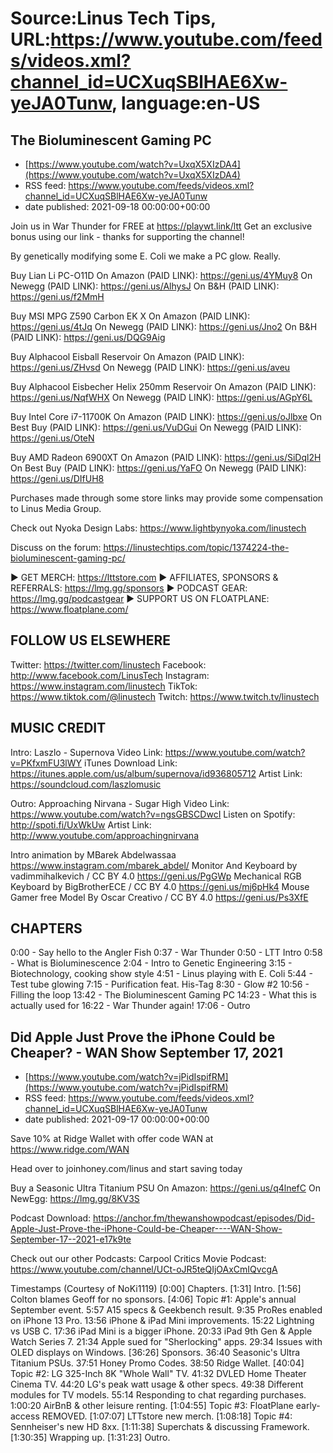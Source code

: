 # Source:Linus Tech Tips, URL:https://www.youtube.com/feeds/videos.xml?channel_id=UCXuqSBlHAE6Xw-yeJA0Tunw, language:en-US

## The Bioluminescent Gaming PC
 - [https://www.youtube.com/watch?v=UxqX5XIzDA4](https://www.youtube.com/watch?v=UxqX5XIzDA4)
 - RSS feed: https://www.youtube.com/feeds/videos.xml?channel_id=UCXuqSBlHAE6Xw-yeJA0Tunw
 - date published: 2021-09-18 00:00:00+00:00

Join us in War Thunder for FREE at https://playwt.link/ltt Get an exclusive bonus using our link - thanks for supporting the channel!

By genetically modifying some E. Coli we make a PC glow. Really.


Buy Lian Li PC-O11D
On Amazon (PAID LINK): https://geni.us/4YMuy8
On Newegg (PAID LINK): https://geni.us/AlhysJ
On B&H (PAID LINK): https://geni.us/f2MmH

Buy MSI MPG Z590 Carbon EK X
On Amazon (PAID LINK): https://geni.us/4tJq
On Newegg (PAID LINK): https://geni.us/Jno2
On B&H (PAID LINK): https://geni.us/DQG9Aig

Buy Alphacool Eisball Reservoir
On Amazon (PAID LINK): https://geni.us/ZHvsd
On Newegg (PAID LINK): https://geni.us/aveu

Buy Alphacool Eisbecher Helix 250mm Reservoir
On Amazon (PAID LINK): https://geni.us/NqfWHX
On Newegg (PAID LINK): https://geni.us/AGpY6L

Buy Intel Core i7-11700K
On Amazon (PAID LINK): https://geni.us/oJlbxe
On Best Buy (PAID LINK): https://geni.us/VuDGui
On Newegg (PAID LINK): https://geni.us/OteN

Buy AMD Radeon 6900XT
On Amazon (PAID LINK): https://geni.us/SiDql2H
On Best Buy (PAID LINK): https://geni.us/YaFO
On Newegg (PAID LINK): https://geni.us/DIfUH8

Purchases made through some store links may provide some compensation to Linus Media Group.

Check out Nyoka Design Labs: https://www.lightbynyoka.com/linustech

Discuss on the forum: https://linustechtips.com/topic/1374224-the-bioluminescent-gaming-pc/

► GET MERCH: https://lttstore.com
► AFFILIATES, SPONSORS & REFERRALS: https://lmg.gg/sponsors
► PODCAST GEAR: https://lmg.gg/podcastgear
► SUPPORT US ON FLOATPLANE: https://www.floatplane.com/

FOLLOW US ELSEWHERE
---------------------------------------------------  
Twitter: https://twitter.com/linustech
Facebook: http://www.facebook.com/LinusTech
Instagram: https://www.instagram.com/linustech
TikTok: https://www.tiktok.com/@linustech
Twitch: https://www.twitch.tv/linustech

MUSIC CREDIT
---------------------------------------------------
Intro: Laszlo - Supernova
Video Link: https://www.youtube.com/watch?v=PKfxmFU3lWY
iTunes Download Link: https://itunes.apple.com/us/album/supernova/id936805712
Artist Link: https://soundcloud.com/laszlomusic

Outro: Approaching Nirvana - Sugar High
Video Link: https://www.youtube.com/watch?v=ngsGBSCDwcI
Listen on Spotify: http://spoti.fi/UxWkUw
Artist Link: http://www.youtube.com/approachingnirvana

Intro animation by MBarek Abdelwassaa https://www.instagram.com/mbarek_abdel/
Monitor And Keyboard by vadimmihalkevich / CC BY 4.0  https://geni.us/PgGWp
Mechanical RGB Keyboard by BigBrotherECE / CC BY 4.0 https://geni.us/mj6pHk4
Mouse Gamer free Model By Oscar Creativo / CC BY 4.0 https://geni.us/Ps3XfE

CHAPTERS
---------------------------------------------------  
0:00 - Say hello to the Angler Fish
0:37 - War Thunder
0:50 - LTT Intro
0:58 - What is Bioluminescence
2:04 - Intro to Genetic Engineering
3:15 - Biotechnology, cooking show style
4:51 - Linus playing with E. Coli
5:44 - Test tube glowing
7:15 - Purification feat. His-Tag
8:30 - Glow #2
10:56 - Filling the loop
13:42 - The Bioluminescent Gaming PC
14:23 - What this is actually used for
16:22 - War Thunder again!
17:06 - Outro

## Did Apple Just Prove the iPhone Could be Cheaper? - WAN Show September 17, 2021
 - [https://www.youtube.com/watch?v=jPidIspifRM](https://www.youtube.com/watch?v=jPidIspifRM)
 - RSS feed: https://www.youtube.com/feeds/videos.xml?channel_id=UCXuqSBlHAE6Xw-yeJA0Tunw
 - date published: 2021-09-17 00:00:00+00:00

Save 10% at Ridge Wallet with offer code WAN at https://www.ridge.com/WAN

Head over to joinhoney.com/linus and start saving today

Buy a Seasonic Ultra Titanium PSU
On Amazon: https://geni.us/q4lnefC
On NewEgg: https://lmg.gg/8KV3S

Podcast Download: https://anchor.fm/thewanshowpodcast/episodes/Did-Apple-Just-Prove-the-iPhone-Could-be-Cheaper----WAN-Show-September-17--2021-e17k9te

Check out our other Podcasts:
Carpool Critics Movie Podcast: https://www.youtube.com/channel/UCt-oJR5teQIjOAxCmIQvcgA

Timestamps (Courtesy of NoKi1119)
[0:00] Chapters.
[1:31] Intro.
[1:56] Colton blames Geoff for no sponsors.
[4:06] Topic #1: Apple's annual September event.
    5:57 A15 specs & Geekbench result.
    9:35 ProRes enabled on iPhone 13 Pro.
    13:56 iPhone & iPad Mini improvements.
    15:22 Lightning vs USB C.
    17:36 iPad Mini is a bigger iPhone.
    20:33 iPad 9th Gen & Apple Watch Series 7.
    21:34 Apple sued for "Sherlocking" apps.
    29:34 Issues with OLED displays on Windows.
[36:26] Sponsors.
    36:40 Seasonic's Ultra Titanium PSUs.
    37:51 Honey Promo Codes.
    38:50 Ridge Wallet.
[40:04] Topic #2: LG 325-Inch 8K "Whole Wall" TV.
    41:32 DVLED Home Theater Cinema TV.
    44:20 LG's peak watt usage & other specs.
    49:38 Different modules for TV models.
    55:14 Responding to chat regarding purchases.
    1:00:20 AirBnB & other leisure renting.
[1:04:55] Topic #3: FloatPlane early-access REMOVED.
[1:07:07] LTTstore new merch.
[1:08:18] Topic #4: Sennheiser's new HD 8xx.
[1:11:38] Superchats & discussing Framework.
[1:30:35] Wrapping up.
[1:31:23] Outro.

